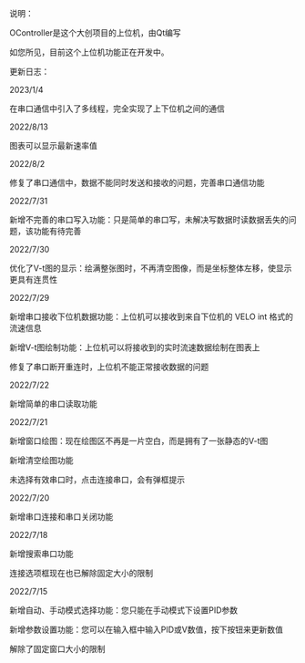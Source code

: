 说明：

OController是这个大创项目的上位机，由Qt编写

如您所见，目前这个上位机功能正在开发中。



更新日志：

2023/1/4

在串口通信中引入了多线程，完全实现了上下位机之间的通信

2022/8/13

图表可以显示最新速率值

2022/8/2

修复了串口通信中，数据不能同时发送和接收的问题，完善串口通信功能

2022/7/31

新增不完善的串口写入功能：只是简单的串口写，未解决写数据时读数据丢失的问题，该功能有待完善

2022/7/30

优化了V-t图的显示：绘满整张图时，不再清空图像，而是坐标整体左移，使显示更具有连贯性

2022/7/29

新增串口接收下位机数据功能：上位机可以接收到来自下位机的 VELO int 格式的流速信息

新增V-t图绘制功能：上位机可以将接收到的实时流速数据绘制在图表上

修复了串口断开重连时，上位机不能正常接收数据的问题

2022/7/22

新增简单的串口读取功能

2022/7/21

新增窗口绘图：现在绘图区不再是一片空白，而是拥有了一张静态的V-t图

新增清空绘图功能

未选择有效串口时，点击连接串口，会有弹框提示

2022/7/20

新增串口连接和串口关闭功能

2022/7/18

新增搜索串口功能

连接选项框现在也已解除固定大小的限制


2022/7/15

新增自动、手动模式选择功能：您只能在手动模式下设置PID参数

新增参数设置功能：您可以在输入框中输入PID或V数值，按下按钮来更新数值

解除了固定窗口大小的限制
